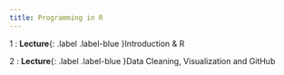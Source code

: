 ```yaml
---
title: Programming in R
---
```


1
: **Lecture**{: .label .label-blue }Introduction & R

2
: **Lecture**{: .label .label-blue }Data Cleaning, Visualization and GitHub
